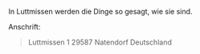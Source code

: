 In Luttmissen werden die Dinge so gesagt, wie sie sind.

Anschrift:

> Luttmissen 1
> 29587 Natendorf
> Deutschland
